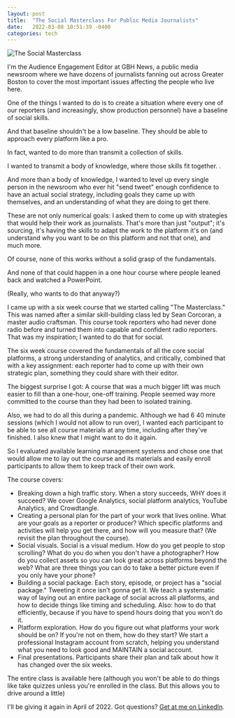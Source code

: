 ```yaml
---
layout: post
title:  "The Social Masterclass For Public Media Journalists"
date:   2022-03-08 10:51:39 -0400
categories: tech
---
```


![The Social Masterclass](https://i.ibb.co/ctZc2rw/social-media-g835003572-1280.jpg)

I'm the Audience Engagement Editor at GBH News, a public media newsroom where we have dozens of journalists fanning out across Greater Boston to cover the most important issues affecting the people who live here. 

One of the things I wanted to do is to create a situation where every one of our reporters (and increasingly, show production personnel) have a baseline of social skills.

And that baseline shouldn't be a low baseline. They should be able to approach every platform like a pro. 

In fact, wanted to do more than transmit a collection of skills. 

I wanted to transmit a body of knowledge, where those skills fit together. .

And more than a body of knowledge, I wanted to level up every single person in the newsroom who ever hit "send tweet" enough confidence to have an actual social strategy, including goals they came up with themselves, and an understanding of what they are doing to get there. 

These are not only numerical goals: I asked them to come up with strategies that would help their work as journalists. That's more than just "output"; it's sourcing, it's having the skills to adapt the work to the platform it's on (and understand why you want to be on this platform and not that one), and much more. 

Of course, none of this works without a solid grasp of the fundamentals. 

And none of that could happen in a one hour course where people leaned back and watched a PowerPoint. 

(Really, who wants to do that anyway?)

I came up with a six week course that we started calling "The Masterclass." This was named after a similar skill-building class led by Sean Corcoran, a master audio craftsman. This course took reporters who had never done radio before and turned them into capable and confident radio reporters. That was my inspiration; I wanted to do that for social. 

The six week course covered the fundamentals of all the core social platforms, a strong understanding of analytics, and critically, combined that with a key assignment: each reporter had to come up with their own strategic plan, something they could share with their editor. 

The biggest surprise I got: A course that was a much bigger lift was much easier to fill than a one-hour, one-off training. People seemed way more committed to the course than they had been to isolated training. 

Also, we had to do all this during a pandemic. Although we had 6 40 minute sessions (which I would not allow to run over), I wanted each participant to be able to see all course materials at any time, including after they've finished. I also knew that I might want to do it again. 

So I evaluated available learning management systems and chose one that would allow me to lay out the course and its materials and easily enroll participants to allow them to keep track of their own work. 

The course covers: 

* Breaking down a high traffic story. When a story succeeds, WHY does it succeed? We cover Google Analytics, social platform analytics, YouTube Analytics, and Crowdtangle. 
* Creating a personal plan for the part of your work that lives online. What are your goals as a reporter or producer? Which specific platforms and activities will help you get there, and how will you measure that? (We revisit the plan throughout the course).
* Social visuals. Social is a visual medium. How do you get people to stop scrolling? What do you do when you don't have a photographer? How do you collect assets so you can look great across platforms beyond the web? What are three things you can do to take a better picture even if you only have your phone? 
* Building a social package. Each story, episode, or project has a "social package." Tweeting it once isn't gonna get it. We teach a systematic way of laying out an entire package of social across all platforms, and how to decide things like timing and scheduling. Also: how to do that efficiently, because if you have to spend hours doing that you won't do it. 
* Platform exploration. How do you figure out what platforms your work should be on? If you're not on them, how do they start? We start a professional Instagram account from scratch, helping you understand what you need to look good and MAINTAIN a social account. 
* Final presentations. Participants share their plan and talk about how it has changed over the six weeks. 

The entire class is available here (although you won't be able to do things like take quizzes unless you're enrolled in the class. But this allows you to drive around a little)

I'll be giving it again in April of 2022. Got questions? [Get at me on LinkedIn](https://www.linkedin.com/in/lisawilliams/). 
